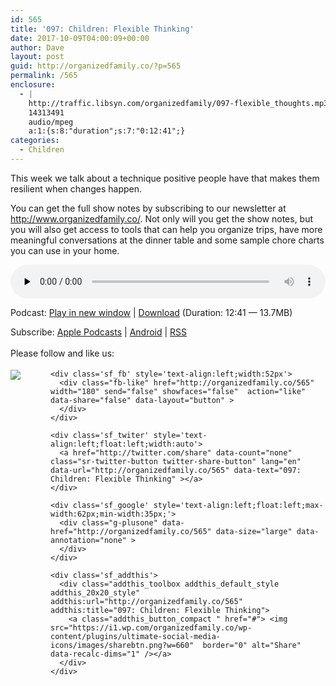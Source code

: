 ```yaml
---
id: 565
title: '097: Children: Flexible Thinking'
date: 2017-10-09T04:00:09+00:00
author: Dave
layout: post
guid: http://organizedfamily.co/?p=565
permalink: /565
enclosure:
  - |
    http://traffic.libsyn.com/organizedfamily/097-flexible_thoughts.mp3
    14313491
    audio/mpeg
    a:1:{s:8:"duration";s:7:"0:12:41";}
categories:
  - Children
---
```

This week we talk about a technique positive people have that makes them resilient when changes happen.

You can get the full show notes by subscribing to our newsletter at <http://www.organizedfamily.co/>. Not only will you get the show notes, but you will also get access to tools that can help you organize trips, have more meaningful conversations at the dinner table and some sample chore charts you can use in your home.

<div class="powerpress_player" id="powerpress_player_5418">
  <audio class="wp-audio-shortcode" id="audio-565-98" preload="none" style="width: 100%;" controls="controls"><source type="audio/mpeg" src="http://traffic.libsyn.com/organizedfamily/097-flexible_thoughts.mp3?_=98" /><a href="http://traffic.libsyn.com/organizedfamily/097-flexible_thoughts.mp3">http://traffic.libsyn.com/organizedfamily/097-flexible_thoughts.mp3</a></audio>
</div>

<p class="powerpress_links powerpress_links_mp3">
  Podcast: <a href="http://traffic.libsyn.com/organizedfamily/097-flexible_thoughts.mp3" class="powerpress_link_pinw" target="_blank" title="Play in new window" onclick="return powerpress_pinw('http://organizedfamily.co/?powerpress_pinw=565-podcast');" rel="nofollow">Play in new window</a> | <a href="http://traffic.libsyn.com/organizedfamily/097-flexible_thoughts.mp3" class="powerpress_link_d" title="Download" rel="nofollow" download="097-flexible_thoughts.mp3">Download</a> (Duration: 12:41 &#8212; 13.7MB)
</p>

<p class="powerpress_links powerpress_subscribe_links">
  Subscribe: <a href="https://itunes.apple.com/us/podcast/organized-family/id1047979605?mt=2&ls=1#episodeGuid=http%3A%2F%2Forganizedfamily.co%2F%3Fp%3D565" class="powerpress_link_subscribe powerpress_link_subscribe_itunes" title="Subscribe on Apple Podcasts" rel="nofollow">Apple Podcasts</a> | <a href="http://subscribeonandroid.com/organizedfamily.co/feed/podcast" class="powerpress_link_subscribe powerpress_link_subscribe_android" title="Subscribe on Android" rel="nofollow">Android</a> | <a href="http://organizedfamily.co/feed/podcast" class="powerpress_link_subscribe powerpress_link_subscribe_rss" title="Subscribe via RSS" rel="nofollow">RSS</a>
</p>

<div class='sfsi_Sicons' style='width: 100%; display: inline-block; vertical-align: middle; text-align:left'>
  <div style='margin:0px 8px 0px 0px; line-height: 24px'>
    <span>Please follow and like us:</span>
  </div>
  
  <div class='sfsi_socialwpr'>
    <div class='sf_subscrbe' style='text-align:left;float:left;width:64px'>
      <a href="http://www.specificfeeds.com/widget/emailsubscribe/MTc5ODgx/OA==/" target="_blank"><img src="https://i2.wp.com/organizedfamily.co/wp-content/plugins/ultimate-social-media-icons/images/follow_subscribe.png?w=660" data-recalc-dims="1" /></a>
    </div>
    
    <div class='sf_fb' style='text-align:left;width:52px'>
      <div class="fb-like" href="http://organizedfamily.co/565" width="180" send="false" showfaces="false"  action="like" data-share="false" data-layout="button" >
      </div>
    </div>
    
    <div class='sf_twiter' style='text-align:left;float:left;width:auto'>
      <a href="http://twitter.com/share" data-count="none" class="sr-twitter-button twitter-share-button" lang="en" data-url="http://organizedfamily.co/565" data-text="097: Children: Flexible Thinking" ></a>
    </div>
    
    <div class='sf_google' style='text-align:left;float:left;max-width:62px;min-width:35px;'>
      <div class="g-plusone" data-href="http://organizedfamily.co/565" data-size="large" data-annotation="none" >
      </div>
    </div>
    
    <div class='sf_addthis'>
      <div class="addthis_toolbox addthis_default_style addthis_20x20_style" addthis:url="http://organizedfamily.co/565" addthis:title="097: Children: Flexible Thinking">
        <a class="addthis_button_compact " href="#"> <img src="https://i1.wp.com/organizedfamily.co/wp-content/plugins/ultimate-social-media-icons/images/sharebtn.png?w=660"  border="0" alt="Share" data-recalc-dims="1" /></a>
      </div>
    </div>
  </div>
</div>